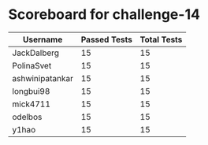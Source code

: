 # Scoreboard for challenge-14
| Username   | Passed Tests | Total Tests |
|------------|--------------|-------------|
| JackDalberg | 15 | 15 |
| PolinaSvet | 15 | 15 |
| ashwinipatankar | 15 | 15 |
| longbui98 | 15 | 15 |
| mick4711 | 15 | 15 |
| odelbos | 15 | 15 |
| y1hao | 15 | 15 |
